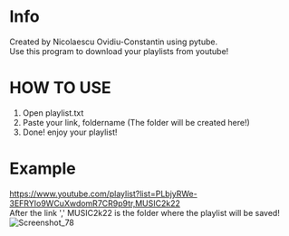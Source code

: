 # Info
Created by Nicolaescu Ovidiu-Constantin using pytube.<br />
Use this program to download your playlists from youtube!<br />

# HOW TO USE
1. Open playlist.txt<br />
2. Paste your link, foldername (The folder will be created here!)<br />
3. Done! enjoy your playlist!<br />

# Example
https://www.youtube.com/playlist?list=PLbjyRWe-3EFRYIo9WCuXwdomR7CR9p9tr,MUSIC2k22<br />
After the link ',' MUSIC2k22 is the folder where the playlist will be saved!<br />![Screenshot_78](https://user-images.githubusercontent.com/86914229/170714012-9fca8eb5-3be0-4509-933c-7583544a8781.png)
